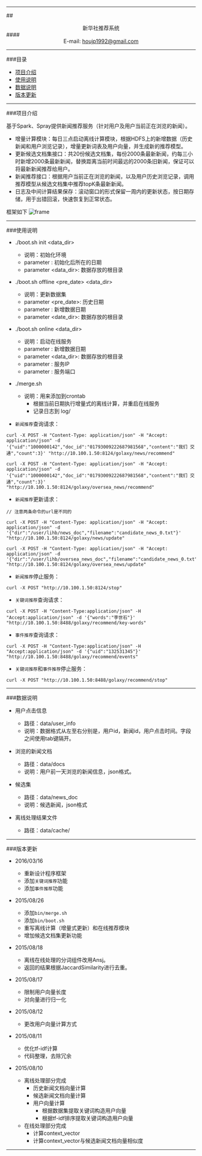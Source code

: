 ****

##<center>新华社推荐系统</center>
####<center>E-mail: houjp1992@gmail.com</center>

****

###目录
*	[项目介绍](#intro)
*	[使用说明](#usage)
*	[数据说明](#data)
*	[版本更新](#version)

****

###<a name="intro">项目介绍</a>

基于Spark、Spray提供新闻推荐服务（针对用户及用户当前正在浏览的新闻）。

*	增量计算模块：每日三点启动离线计算模块，根据HDFS上的新增数据（历史新闻和用户浏览记录），增量更新词表及用户向量，并生成新的推荐模型。
*	更新候选文档集接口：共20份候选文档集，每份2000条最新新闻，约每三小时新增2000条最新新闻，替换距离当前时间最远的2000条旧新闻，保证可以将最新新闻推荐给用户。
*	新闻推荐接口：根据用户当前正在浏览的新闻，以及用户历史浏览记录，调用推荐模型从候选文档集中推荐topK条最新新闻。
*	日志及中间计算结果保存：滚动窗口的形式保留一周内的更新状态，按日期存储，用于出错回滚，快速恢复到正常状态。

框架如下 ![frame](https://github.com/houjp/NewsRecommendation/raw/master/img/frame.jpg)

****

###<a name="usage">使用说明</a>

*	./boot.sh init <date> <data_dir>
	*	说明：初始化环境
	* 	parameter <date>: 初始化后所在的日期
	*	parameter <data_dir>: 数据存放的根目录

*	./boot.sh offline <pre_date> <date> <data_dir>
	*	说明：更新数据集
	*	parameter <pre_date>: 历史日期
	*	parameter <date>: 新增数据日期
	*	parameter <date_dir>: 数据存放的根目录

*	./boot.sh online <date> <data_dir> <host> <port>
	* 	说明：启动在线服务
	*	parameter <date>: 新增数据日期
	*	parameter <data_dir>: 数据存放的根目录
	*	parameter <host>: 服务IP
	*	parameter <port>: 服务端口
	
*	./merge.sh
	*	说明：用来添加到crontab
		*	根据当前日期执行增量式的离线计算，并重启在线服务
		*	记录日志到 log/

*	`新闻推荐`查询请求：

```
curl -X POST -H "Content-Type: application/json" -H "Accept: application/json" -d '{"uid":"1000000142","doc_id":"01793009222687981568","content":"我们 交通","count":3}' "http://10.100.1.50:8124/golaxy/news/recommend"

curl -X POST -H "Content-Type: application/json" -H "Accept: application/json" -d '{"uid":"1000000142","doc_id":"01793009222687981568","content":"我们 交通","count":3}' "http://10.100.1.50:8124/golaxy/oversea_news/recommend"
```

*	`新闻推荐`更新请求：

```
// 注意两条命令的url是不同的

curl -X POST -H "Content-Type: application/json" -H "Accept: application/json" -d '{"dir":"/user/lihb/news_doc","filename":"candidate_news_0.txt"}' "http://10.100.1.50:8124/golaxy/news/update"

curl -X POST -H "Content-Type: application/json" -H "Accept: application/json" -d '{"dir":"/user/lihb/oversea_news_doc","filename":"candidate_news_0.txt"}' "http://10.100.1.50:8124/golaxy/oversea_news/update"
```

* 	`新闻推荐`停止服务：

```
curl -X POST "http://10.100.1.50:8124/stop"
```

*	`关键词推荐`查询请求：

```
curl -X POST -H "Content-Type:application/json" -H "Accept:application/json" -d '{"words":"李世石"}' "http://10.100.1.50:8488/golaxy/recommend/key-words"
```

*	`事件推荐`查询请求：

```
curl -X POST -H "Content-Type:application/json" -H "Accept:application/json" -d '{"uid":"132531345"}' "http://10.100.1.50:8488/golaxy/recommend/events"
```

*	`关键词推荐`和`事件推荐`停止服务：

```
curl -X POST "http://10.100.1.50:8488/golaxy/recommend/stop"
```

****

###<a name="data">数据说明</a>

*	用户点击信息
	*	路径：data/user_info
	*	说明：数据格式从左至右分别是，用户id，新闻id，用户点击时间。字段之间使用tab键隔开。
	
*	浏览的新闻文档
	*	路径：data/docs
	*	说明：用户前一天浏览的新闻信息，json格式。

*	候选集
	*	路径：data/news_doc
	*	说明：候选新闻，json格式
	
*	离线处理结果文件
	*	路径：data/cache/

****

###<a name="version">版本更新</a>

* 	2016/03/16
	*	重新设计程序框架
	*	添加`关键词推荐`功能
	*	添加`事件推荐`功能

*	2015/08/26
	*	添加`bin/merge.sh`
	*	添加`bin/boot.sh`
	*	重写离线计算（增量式更新）和在线推荐模块
	*	增加候选文档集更新功能

*	2015/08/18
	*	离线在线处理的分词组件改用Ansj。
	*	返回的结果根据JaccardSimilarity进行去重。

*	2015/08/17
	*	限制用户向量长度
	*	对向量进行归一化

*	2015/08/12
	*	更改用户向量计算方式

*	2015/08/11
	*	优化tf-idf计算
	*	代码整理，去除冗余

*	2015/08/10
	*	离线处理部分完成
		*	历史新闻文档向量计算
		*	候选新闻文档向量计算
		*	用户向量计算
			*	根据数据集提取关键词构造用户向量
			*	根据tf-idf排序提取关键词构造用户向量
	*	在线处理部分完成
		*	计算context_vector
		*	计算context_vector与候选新闻文档向量相似度

****
